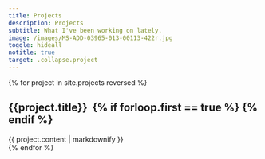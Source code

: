 ```yaml
---
title: Projects
description: Projects
subtitle: What I've been working on lately.
image: /images/MS-ADD-03965-013-00113-422r.jpg
toggle: hideall
notitle: true
target: .collapse.project
---
```


{% for project in site.projects reversed %}
        
<a name="{{project.title | slugify }}"></a>
<h2 class="header-switch-onhover" data-image="{{ project.image }}">
    <a class="plus-icon minus" data-toggle="collapse" data-target=".collapse.{{project.title | replace: ' ', '' | replace: '&', '' }}" data-text="Collapse">{{project.title}}</a>&nbsp;
    {% if forloop.first == true %}
    {% endif %}
</h2>

<div class="collapse project {{project.title | replace: ' ', '' | replace: '&', ''}} show header-switch-onscroll" data-image="{{project.image }}">
    {{ project.content | markdownify }}
</div>
{% endfor %}